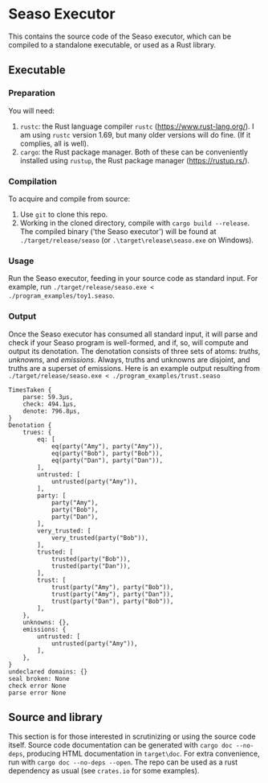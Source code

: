 # Seaso Executor
This contains the source code of the Seaso executor, which can be compiled to a standalone executable, or used as a Rust library.

## Executable

### Preparation
You will need:
1. `rustc`: the Rust language compiler `rustc` (https://www.rust-lang.org/). I am using `rustc` version 1.69, but many older versions will do fine. (If it complies, all is well).
2. `cargo`: the Rust package manager.
Both of these can be conveniently installed using `rustup`, the Rust package manager (https://rustup.rs/).

### Compilation
To acquire and compile from source:
1. Use `git` to clone this repo.
2. Working in the cloned directory, compile with `cargo build --release`.
The compiled binary ('the Seaso executor') will be found at `./target/release/seaso` (or `.\target\release\seaso.exe` on Windows).

### Usage
Run the Seaso executor, feeding in your source code as standard input. For example, run `./target/release/seaso.exe < ./program_examples/toy1.seaso`.

### Output

Once the Seaso executor has consumed all standard input, it will parse and check if your Seaso program is well-formed, and if, so, will compute and output its denotation.
The denotation consists of three sets of atoms: _truths_, _unknowns_, and _emissions_.
Always, truths and unknowns are disjoint, and truths are a superset of emissions.
Here is an example output resulting from `./target/release/seaso.exe < ./program_examples/trust.seaso`

```
TimesTaken {
    parse: 59.3µs,
    check: 494.1µs,
    denote: 796.8µs,
}
Denotation {
    trues: {
        eq: [
            eq(party("Amy"), party("Amy")),
            eq(party("Bob"), party("Bob")),
            eq(party("Dan"), party("Dan")),
        ],
        untrusted: [
            untrusted(party("Amy")),
        ],
        party: [
            party("Amy"),
            party("Bob"),
            party("Dan"),
        ],
        very_trusted: [
            very_trusted(party("Bob")),
        ],
        trusted: [
            trusted(party("Bob")),
            trusted(party("Dan")),
        ],
        trust: [
            trust(party("Amy"), party("Bob")),
            trust(party("Amy"), party("Dan")),
            trust(party("Dan"), party("Bob")),
        ],
    },
    unknowns: {},
    emissions: {
        untrusted: [
            untrusted(party("Amy")),
        ],
    },
}
undeclared domains: {}
seal broken: None
check error None
parse error None
```

## Source and library

This section is for those interested in scrutinizing or using the source code itself.
Source code documentation can be generated with `cargo doc --no-deps`, producing HTML documentation in `target\doc`.
For extra convenience, run with `cargo doc --no-deps --open`.
The repo can be used as a rust dependency as usual (see `crates.io` for some examples).